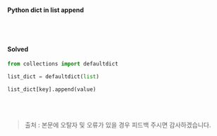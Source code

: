 #### Python dict in list append
<br><br>
#### Solved
```python
from collections import defaultdict

list_dict = defaultdict(list)

list_dict[key].append(value)
```


<br><br>
> 출처 : 
> 본문에 오탈자 및 오류가 있을 경우 피드백 주시면 감사하겠습니다.